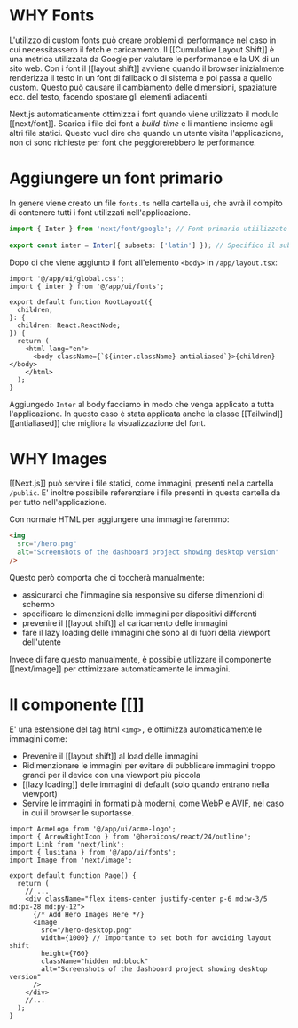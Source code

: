 # WHY Fonts

L'utilizzo di custom fonts può creare problemi di performance nel caso in cui necessitassero il fetch e caricamento.
Il [[Cumulative Layout Shift]] è una metrica utilizzata da Google per valutare le performance e la UX di un sito web. Con i font il [[layout shift]] avviene quando il browser inizialmente renderizza il testo in un font di fallback o di sistema e poi passa a quello custom.
Questo può causare il cambiamento delle dimensioni, spaziature ecc. del testo, facendo spostare gli elementi adiacenti.

Next.js automaticamente ottimizza i font quando viene utilizzato il modulo [[next/font]]. Scarica i file dei font a *build-time* e li mantiene insieme agli altri file statici. Questo vuol dire che quando un utente visita l'applicazione, non ci sono richieste per font che peggiorerebbero le performance.

# Aggiungere un font primario

In genere viene creato un file `fonts.ts` nella cartella `ui`, che avrà il compito di contenere tutti i font utilizzati nell'applicazione.

```ts
import { Inter } from 'next/font/google'; // Font primario utiilizzato
 
export const inter = Inter({ subsets: ['latin'] }); // Specifico il subset
```

Dopo di che viene aggiunto il font all'elemento `<body>` in `/app/layout.tsx`:

```tsx
import '@/app/ui/global.css';
import { inter } from '@/app/ui/fonts';
 
export default function RootLayout({
  children,
}: {
  children: React.ReactNode;
}) {
  return (
    <html lang="en">
      <body className={`${inter.className} antialiased`}>{children}</body>
    </html>
  );
}
```

Aggiungedo `Inter` al body facciamo in modo che venga applicato a tutta l'applicazione. In questo caso è stata applicata anche la classe [[Tailwind]] [[antialiased]] che migliora la visualizzazione del font.

# WHY Images

[[Next.js]] può servire i file statici, come immagini, presenti nella cartella `/public`. E' inoltre possibile referenziare i file presenti in questa cartella da per tutto nell'applicazione.

Con normale HTML per aggiungere una immagine faremmo:

```html
<img
  src="/hero.png"
  alt="Screenshots of the dashboard project showing desktop version"
/>
```

Questo però comporta che ci toccherà manualmente:
- assicurarci che l'immagine sia responsive su diferse dimenzioni di schermo
- specificare le dimenzioni delle immagini per dispositivi differenti
- prevenire il [[layout shift]] al caricamento delle immagini
- fare il lazy loading delle immagini che sono al di fuori della viewport dell'utente

Invece di fare questo manualmente, è possibile utilizzare il componente [[next/image]] per ottimizzare automaticamente le immagini.

# Il componente [[<Image>]]

E' una estensione del tag html `<img>,` e ottimizza automaticamente le immagini come:
- Prevenire il [[layout shift]] al load delle immagini
- Ridimenzionare le immagini per evitare di pubblicare immagini troppo grandi per il device con una viewport più piccola
- [[lazy loading]] delle immagini di default (solo quando entrano nella viewport)
- Servire le immagini in formati pià moderni, come WebP e AVIF, nel caso in cui il browser le suportasse.

```tsx
import AcmeLogo from '@/app/ui/acme-logo';
import { ArrowRightIcon } from '@heroicons/react/24/outline';
import Link from 'next/link';
import { lusitana } from '@/app/ui/fonts';
import Image from 'next/image';
 
export default function Page() {
  return (
    // ...
    <div className="flex items-center justify-center p-6 md:w-3/5 md:px-28 md:py-12">
      {/* Add Hero Images Here */}
      <Image
        src="/hero-desktop.png"
        width={1000} // Importante to set both for avoiding layout shift
        height={760}
        className="hidden md:block"
        alt="Screenshots of the dashboard project showing desktop version"
      />
    </div>
    //...
  );
}
```